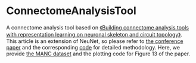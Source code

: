 # ConnectomeAnalysisTool
A connectome analysis tool based on [《Building connectome analysis tools with representation learning on neuronal skeleton and circuit topology》](https://www.sciencedirect.com/science/article/pii/S0893608025004836). This article is an extension of NeuNet, so please refer to [the conference paper](https://ojs.aaai.org/index.php/AAAI/article/view/27771) and the corresponding [code](https://github.com/WHUminghui/NeuNet) for detailed methodology. Here, we provide [the MANC dataset](https://drive.google.com/drive/folders/1adpq49VKfUyH7SXh-G5DznlIXsGVj1Eu?usp=drive_link) and the plotting code for Figure 13 of the paper.
